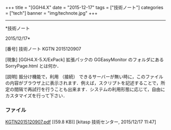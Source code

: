 ﻿+++
title = "[GGH4.X"
date = "2015-12-17"
tags = ["技術ノート"]
categories = ["tech"]
banner = "img/technote.jpg"
+++

-----------------------------------------------------------------------------------------------------------------------------

*技術ノート

2015/12/17*


[番号]
技術ノート KGTN 2015120907

[現象]
[GGH4.X-5.X/ExPack] 拡張パックの GGEasyMonitor のフォルダにある
SorryPage.html とは何か．

[説明]
振分け機能で，利用 （接続）
できるサーバーが無い時に，このファイルの内容がブラウザ上に表示されます．例えば，スクリプトを記述することで，所定の間隔で再試行を行うことも出来ます．システムの利用形態に応じて，自由にカスタマイズを行って下さい．


### ファイル

 
 


[KGTN2015120907.pdf](http://techreport.kitasp.net/attachments/download/2381/KGTN2015120907.pdf)
 [(59.8 KB)] [kitasp 技術センター, 2015/12/17
11:47]


 


 


